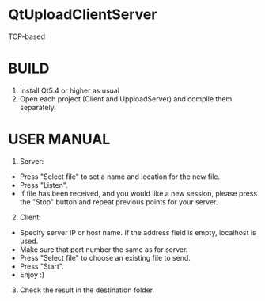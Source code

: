 # QtUploadClientServer
TCP-based

BUILD
=====
1. Install Qt5.4 or higher as usual
2. Open each project (Client and UpploadServer) and compile them separately.


USER MANUAL
===========
1. Server:
 - Press "Select file" to set a name and location for the new file.
 - Press "Listen".
 - If file has been received, and you would like a new session, please press the "Stop" button and repeat previous points for your server.

2. Client:
 - Specify server IP or host name. If the address field is empty, localhost is used.
 - Make sure that port number the same as for server.
 - Press "Select file" to choose an existing file to send.
 - Press "Start".
 - Enjoy :)

3. Check the result in the destination folder.